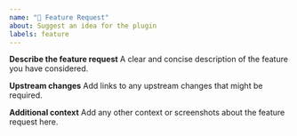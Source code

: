 ```yaml
---
name: "🚀 Feature Request"
about: Suggest an idea for the plugin
labels: feature
---
```


<!--
For reporting issues containing NDA relevant information please use our [tracetronic Support Center](https://support.tracetronic.com).
-->

**Describe the feature request**
A clear and concise description of the feature you have considered.

**Upstream changes**
Add links to any upstream changes that might be required.

**Additional context**
Add any other context or screenshots about the feature request here.
